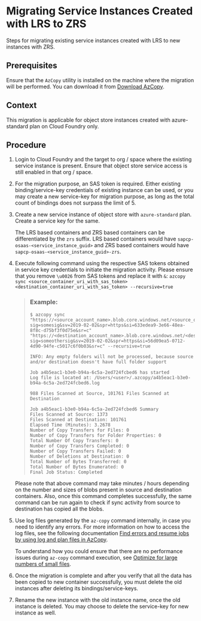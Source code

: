 <!-- loio29bd26201a0c4d5c8cd922d3c0482677 -->

# Migrating Service Instances Created with LRS to ZRS

Steps for migrating existing service instances created with LRS to new instances with ZRS.



<a name="loio29bd26201a0c4d5c8cd922d3c0482677__prereq_f4s_s2z_tqb"/>

## Prerequisites

Ensure that the `AzCopy` utility is installed on the machine where the migration will be performed. You can download it from [Download AzCopy](https://docs.microsoft.com/en-us/azure/storage/common/storage-use-azcopy-v10#download-azcopy).



## Context

This migration is applicable for object store instances created with azure-standard plan on Cloud Foundry only.



## Procedure

1.  Login to Cloud Foundry and the target to org / space where the existing service instance is present. Ensure that object store service access is still enabled in that org / space.

2.  For the migration purpose, an SAS token is required. Either existing binding/service-key credentials of existing instance can be used, or you may create a new service-key for migration purpose, as long as the total count of bindings does not surpass the limit of 5.

3.  Create a new service instance of object store with `azure-standard` plan. Create a service key for the same.

    The LRS based containers and ZRS based containers can be differentiated by the `zrs` suffix. LRS based containers would have `sapcp-osaas-<service_instance_guid>` and ZRS based containers would have `sapcp-osaas-<service_instance_guid>-zrs`.

4.  Execute following command using the respective SAS tokens obtained in service key credentials to initiate the migration activity. Please ensure that you remove `\u0026` from SAS tokens and replace it with `&`: `azcopy sync <source_container_uri_with_sas_token> <destination_container_uri_with_sas_token> --recursive=true`

    > ### Example:  
    > ```
    > $ azcopy sync "https://<source_account_name>.blob.core.windows.net/<source_container_name>?sig=somesig&sv=2019-02-02&spr=https&si=633edea9-3e66-48ea-8f8c-d75bf3f0d75e&sr=c" "https://<destination_account_name>.blob.core.windows.net/<destination_container_name>?sig=someothersig&sv=2019-02-02&spr=https&si=56d09ea5-0712-4d90-94fe-c5017c6f0b03&sr=c" --recursive=true
    > 
    > INFO: Any empty folders will not be processed, because source and/or destination doesn't have full folder support
    > 
    > Job a4b5eac1-b3e0-b94a-6c5a-2ed724fcbed6 has started
    > Log file is located at: /Users/<user>/.azcopy/a4b5eac1-b3e0-b94a-6c5a-2ed724fcbed6.log
    > 
    > 988 Files Scanned at Source, 101761 Files Scanned at Destination
    > 
    > Job a4b5eac1-b3e0-b94a-6c5a-2ed724fcbed6 Summary
    > Files Scanned at Source: 1373
    > Files Scanned at Destination: 101761
    > Elapsed Time (Minutes): 3.2678
    > Number of Copy Transfers for Files: 0
    > Number of Copy Transfers for Folder Properties: 0 
    > Total Number Of Copy Transfers: 0
    > Number of Copy Transfers Completed: 0
    > Number of Copy Transfers Failed: 0
    > Number of Deletions at Destination: 0
    > Total Number of Bytes Transferred: 0
    > Total Number of Bytes Enumerated: 0
    > Final Job Status: Completed
    > ```

    Please note that above command may take minutes / hours depending on the number and sizes of blobs present in source and destination containers. Also, once this command completes successfully, the same command can be run again to check if sync activity from source to destination has copied all the blobs.

5.  Use log files generated by the `az-copy` command internally, in case you need to identify any errors. For more information on how to access the log files, see the following documentation [Find errors and resume jobs by using log and plan files in AzCopy](https://docs.microsoft.com/en-us/azure/storage/common/storage-use-azcopy-configure).

    To understand how you could ensure that there are no performance issues during `az-copy` command execution, see [Optimize for large numbers of small files](https://docs.microsoft.com/en-us/azure/storage/common/storage-use-azcopy-optimize?toc=/azure/storage/blobs/toc.json#optimize-for-large-numbers-of-small-files).

6.  Once the migration is complete and after you verify that all the data has been copied to new container successfully, you must delete the old instances after deleting its bindings/service-keys.

7.  Rename the new instance with the old instance name, once the old instance is deleted. You may choose to delete the service-key for new instance as well.


